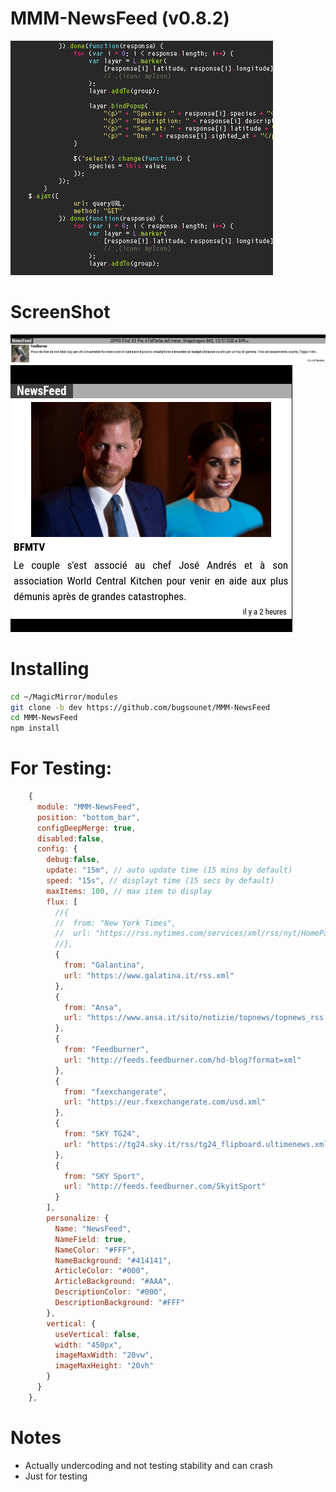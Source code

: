 # MMM-NewsFeed (v0.8.2)

![](https://raw.githubusercontent.com/bugsounet/coding/main/undercoding.gif)

# ScreenShot

![](https://raw.githubusercontent.com/bugsounet/MMM-NewsFeed/dev/NewsFeedHorizontal.png)
![](https://raw.githubusercontent.com/bugsounet/MMM-NewsFeed/dev/NewsFeedVertical.png)

# Installing

```sh
cd ~/MagicMirror/modules
git clone -b dev https://github.com/bugsounet/MMM-NewsFeed
cd MMM-NewsFeed
npm install
```

# For Testing:

```js
    {
      module: "MMM-NewsFeed",
      position: "bottom_bar",
      configDeepMerge: true,
      disabled:false,
      config: {
        debug:false,
        update: "15m", // auto update time (15 mins by default)
        speed: "15s", // displayt time (15 secs by default)
        maxItems: 100, // max item to display
        flux: [
          //{
          //  from: "New York Times",
          //  url: "https://rss.nytimes.com/services/xml/rss/nyt/HomePage.xml"
          //},
          {
            from: "Galantina",
            url: "https://www.galatina.it/rss.xml"
          },
          {
            from: "Ansa",
            url: "https://www.ansa.it/sito/notizie/topnews/topnews_rss.xml"
          },
          {
            from: "Feedburner",
            url: "http://feeds.feedburner.com/hd-blog?format=xml"
          },
          {
            from: "fxexchangerate",
            url: "https://eur.fxexchangerate.com/usd.xml"
          },
          {
            from: "SKY TG24",
            url: "https://tg24.sky.it/rss/tg24_flipboard.ultimenews.xml"
          },
          {
            from: "SKY Sport",
            url: "http://feeds.feedburner.com/SkyitSport"
          }
        ],
        personalize: {
          Name: "NewsFeed",
          NameField: true,
          NameColor: "#FFF",
          NameBackground: "#414141",
          ArticleColor: "#000",
          ArticleBackground: "#AAA",
          DescriptionColor: "#000",
          DescriptionBackground: "#FFF"
        },
        vertical: {
          useVertical: false,
          width: "450px",
          imageMaxWidth: "20vw",
          imageMaxHeight: "20vh"
        }
      }
    },
```

# Notes

  * Actually undercoding and not testing stability and can crash
  * Just for testing
